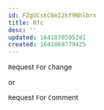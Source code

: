 ```yaml
---
id: FZgUCskC6mI2kf9Nhlbrx
title: Rfc
desc: ''
updated: 1641870595281
created: 1641869779425
---
```


`R`equest `F`or `C`hange

or

`R`equest `F`or `C`omment
